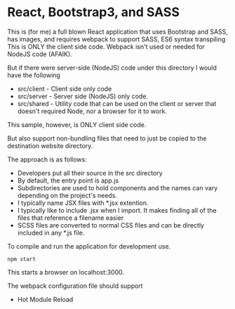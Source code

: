 # React, Bootstrap3, and SASS

This is (for me) a full blown React application that uses Bootstrap
and SASS, has images, and requires webpack to support SASS, ES6 syntax transpiling
This is ONLY the client side code. Webpack isn't used or needed
for NodeJS code (AFAIK).

But if there were server-side (NodeJS) code under this directory
I would have the following

- src/client - Client side only code
- src/server - Server side (NodeJS) only code.
- src/shared - Utility code that can be used on the client or server
that doesn't required Node, nor a browser for it to work.

This sample, however, is ONLY client side code.

But also support non-bundling files that need to just be copied to the 
destination website directory.

The approach is as follows:

- Developers put all their source in the src directory
- By default, the entry point is app.js
- Subdirectories are used to hold components and the names can vary depending on the project's needs.
- I typically name JSX files with *.jsx extention.
- I typically like to include .jsx when I import.  It makes finding all of the files that reference a filename easier
- SCSS files are converted to normal CSS files and can be directly included
in any *.js file.

To compile and run the application for development use.

    npm start
    
This starts a browser on localhost:3000.

The webpack configuration file should support

- Hot Module Reload

